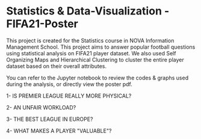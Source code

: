 # Statistics & Data-Visualization - FIFA21-Poster

This project is created for the Statistics course in NOVA Information Management School. This project aims to answer popular football questions using statistical analysis on FIFA21 player dataset. We also used Self Organizing Maps and Hierarchical Clustering to cluster the entire player dataset based on their overall attributes.

You can refer to the Jupyter notebook to review the codes & graphs used during the analysis, or directly view the poster pdf.

1- IS PREMIER LEAGUE REALLY MORE PHYSICAL?

2- AN UNFAIR WORKLOAD?

3- THE BEST LEAGUE IN EUROPE?

4- WHAT MAKES A PLAYER "VALUABLE"?
